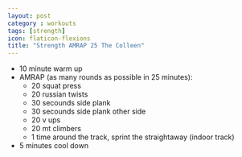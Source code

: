 ```yaml
---
layout: post
category : workouts
tags: [strength]
icon: flaticon-flexions
title: "Strength AMRAP 25 The Colleen"
---
```


* 10 minute warm up
* AMRAP (as many rounds as possible in 25 minutes):
    - 20 squat press
    - 20 russian twists
    - 30 secounds side plank
    - 30 secounds side plank other side
    - 20 v ups
    - 20 mt climbers
    - 1 time around the track, sprint the straightaway (indoor track)
* 5 minutes cool down
